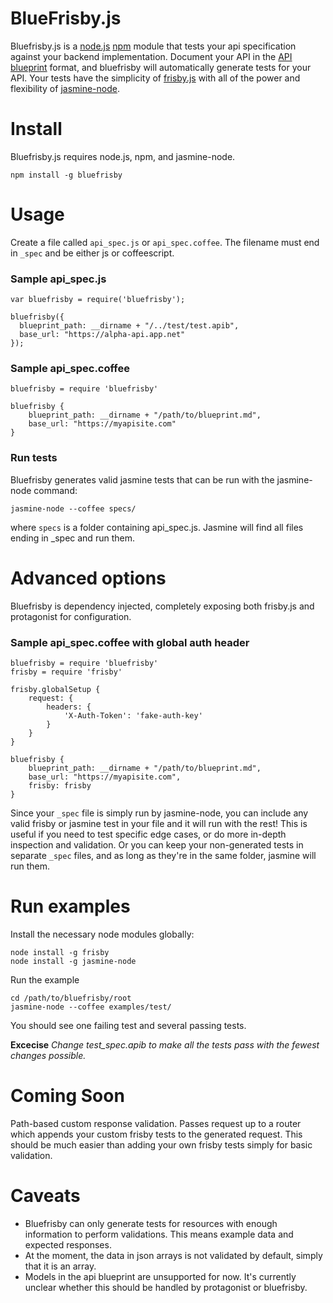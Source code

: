 # BlueFrisby.js

Bluefrisby.js is a [node.js](http://nodejs.org/) [npm](https://npmjs.org/) module that tests your api specification against your backend implementation. Document your API in the [API blueprint](http://apiblueprint.org/) format, and bluefrisby will automatically generate tests for your API. Your tests have the simplicity of [frisby.js](http://frisbyjs.com) with all of the power and flexibility of [jasmine-node](https://github.com/mhevery/jasmine-node).

# Install

Bluefrisby.js requires node.js, npm, and jasmine-node.

    npm install -g bluefrisby
    
# Usage

Create a file called `api_spec.js` or `api_spec.coffee`. The filename must end in `_spec` and be either js or coffeescript.

### Sample api_spec.js

    var bluefrisby = require('bluefrisby');

    bluefrisby({
      blueprint_path: __dirname + "/../test/test.apib",
      base_url: "https://alpha-api.app.net"
    });
    
### Sample api_spec.coffee
    bluefrisby = require 'bluefrisby'

    bluefrisby {
        blueprint_path: __dirname + "/path/to/blueprint.md", 
        base_url: "https://myapisite.com"
    }
    
### Run tests

Bluefrisby generates valid jasmine tests that can be run with the jasmine-node command:

    jasmine-node --coffee specs/
   
where `specs` is a folder containing api_spec.js. Jasmine will find all files ending in _spec and run them.
    
# Advanced options
	
Bluefrisby is dependency injected, completely exposing both frisby.js and protagonist for configuration.

### Sample api_spec.coffee with global auth header

    bluefrisby = require 'bluefrisby'
    frisby = require 'frisby'
    
    frisby.globalSetup { 
        request: {
            headers: { 
                'X-Auth-Token': 'fake-auth-key' 
            }
        }
    }

    bluefrisby {
        blueprint_path: __dirname + "/path/to/blueprint.md",
        base_url: "https://myapisite.com", 
        frisby: frisby 
    }
    
Since your `_spec` file is simply run by jasmine-node, you can include any valid frisby or jasmine test in your file and it will run with the rest! This is useful if you need to test specific edge cases, or do more in-depth inspection and validation. Or you can keep your non-generated tests in separate `_spec` files, and as long as they're in the same folder, jasmine will run them.

# Run examples

Install the necessary node modules globally:
    
    node install -g frisby
    node install -g jasmine-node
    
Run the example

    cd /path/to/bluefrisby/root
    jasmine-node --coffee examples/test/
    
You should see one failing test and several passing tests.

**Excecise** *Change test_spec.apib to make all the tests pass with the fewest changes possible.*

# Coming Soon

Path-based custom response validation. Passes request up to a router which appends your custom frisby tests to the generated request. This should be much easier than adding your own frisby tests simply for basic validation.

# Caveats

 * Bluefrisby can only generate tests for resources with enough information to perform validations. This means example data and expected responses.
 * At the moment, the data in json arrays is not validated by default, simply that it is an array.
 * Models in the api blueprint are unsupported for now. It's currently unclear whether this should be handled by protagonist or bluefrisby.
